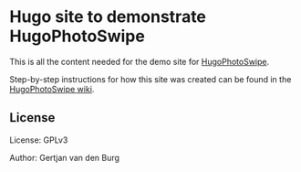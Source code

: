 # Hugo site to demonstrate HugoPhotoSwipe

This is all the content needed for the demo site for 
[HugoPhotoSwipe](https://github.com/GjjvdBurg/HugoPhotoSwipe). 

Step-by-step instructions for how this site was created can be found in the 
[HugoPhotoSwipe wiki](https://github.com/GjjvdBurg/HugoPhotoSwipe/wiki).

## License

License: GPLv3

Author: Gertjan van den Burg
